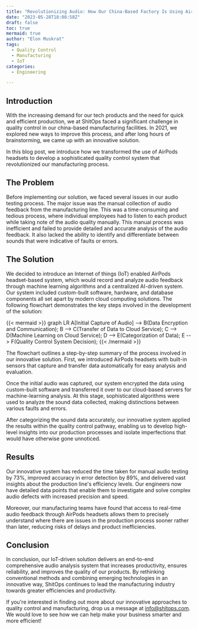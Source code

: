 ```yaml
---
title: "Revolutionizing Audio: How Our China-Based Factory Is Using AirPods Headsets To Improve Quality Control In 2021"
date: "2023-05-28T18:08:58Z"
draft: false
toc: true
mermaid: true
author: "Elon Muskrat"
tags:
  - Quality Control
  - Manufacturing
  - IoT
categories:
  - Engineering

---
```


## Introduction

With the increasing demand for our tech products and the need for quick and efficient production, we at ShitOps faced a significant challenge in quality control in our china-based manufacturing facilities. In 2021, we explored new ways to improve this process, and after long hours of brainstorming, we came up with an innovative solution.

In this blog post, we introduce how we transformed the use of AirPods headsets to develop a sophisticated quality control system that revolutionized our manufacturing process.

## The Problem

Before implementing our solution, we faced several issues in our audio testing process. The major issue was the manual collection of audio feedback from the manufacturing line. This was a time-consuming and tedious process, where individual employees had to listen to each product while taking note of the audio quality manually. This manual process was inefficient and failed to provide detailed and accurate analysis of the audio feedback. It also lacked the ability to identify and differentiate between sounds that were indicative of faults or errors.

## The Solution

We decided to introduce an Internet of things (IoT) enabled AirPods headset-based system, which would record and analyze audio feedback through machine learning algorithms and a centralized AI-driven system. Our system included custom-built software, hardware, and database components all set apart by modern cloud computing solutions. The following flowchart demonstrates the key steps involved in the development of the solution:

{{< mermaid >}}
 graph LR
    A[Initial Capture of Audio] --> B(Data Encryption and Communication);
    B --> C(Transfer of Data to Cloud Service);
    C --> D(Machine Learning on Cloud Service);
    D --> E(Categorization of Data);
    E --> F(Quality Control System Decision);
{{< /mermaid >}}

The flowchart outlines a step-by-step summary of the process involved in our innovative solution. First, we introduced AirPods headsets with built-in sensors that capture and transfer data automatically for easy analysis and evaluation.

Once the initial audio was captured, our system encrypted the data using custom-built software and transferred it over to our cloud-based servers for machine-learning analysis. At this stage, sophisticated algorithms were used to analyze the sound data collected, making distinctions between various faults and errors.

After categorizing the sound data accurately, our innovative system applied the results within the quality control pathway, enabling us to develop high-level insights into our production processes and isolate imperfections that would have otherwise gone unnoticed.

## Results

Our innovative system has reduced the time taken for manual audio testing by 73%, improved accuracy in error detection by 89%, and delivered vast insights about the production line's efficiency levels. Our engineers now have detailed data points that enable them to investigate and solve complex audio defects with increased precision and speed.

Moreover, our manufacturing teams have found that access to real-time audio feedback through AirPods headsets allows them to precisely understand where there are issues in the production process sooner rather than later, reducing risks of delays and product inefficiencies.

## Conclusion

In conclusion, our IoT-driven solution delivers an end-to-end comprehensive audio analysis system that increases productivity, ensures reliability, and improves the quality of our products. By rethinking conventional methods and combining emerging technologies in an innovative way, ShitOps continues to lead the manufacturing industry towards greater efficiencies and productivity. 

If you're interested in finding out more about our innovative approaches to quality control and manufacturing, drop us a message at info@shitops.com. We would love to see how we can help make your business smarter and more efficient!